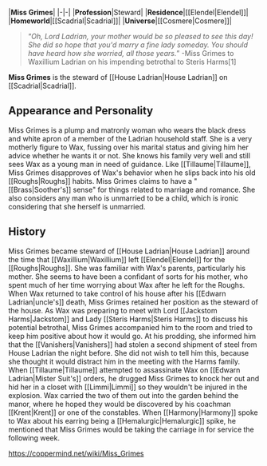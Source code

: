 |**Miss Grimes**|
|-|-|
|**Profession**|Steward|
|**Residence**|[[Elendel\|Elendel]]|
|**Homeworld**|[[Scadrial\|Scadrial]]|
|**Universe**|[[Cosmere\|Cosmere]]|

>“*Oh, Lord Ladrian, your mother would be so pleased to see this day! She did so hope that you'd marry a fine lady someday. You should have heard how she worried, all those years.*”
\-Miss Grimes to Waxillium Ladrian on his impending betrothal to Steris Harms[1]


**Miss Grimes** is the steward of [[House Ladrian\|House Ladrian]] on [[Scadrial\|Scadrial]].

## Appearance and Personality
Miss Grimes is a plump and matronly woman who wears the black dress and white apron of a member of the Ladrian household staff. She is a very motherly figure to Wax, fussing over his marital status and giving him her advice whether he wants it or not. She knows his family very well and still sees Wax as a young man in need of guidance. Like [[Tillaume\|Tillaume]], Miss Grimes disapproves of Wax's behavior when he slips back into his old [[Roughs\|Roughs]] habits.
Miss Grimes claims to have a "[[Brass\|Soother's]] sense" for things related to marriage and romance. She also considers any man who is unmarried to be a child, which is ironic considering that she herself is unmarried.

## History
Miss Grimes became steward of [[House Ladrian\|House Ladrian]] around the time that [[Waxillium\|Waxillium]] left [[Elendel\|Elendel]] for the [[Roughs\|Roughs]]. She was familiar with Wax's parents, particularly his mother. She seems to have been a confidant of sorts for his mother, who spent much of her time worrying about Wax after he left for the Roughs.
When Wax returned to take control of his house after his [[Edwarn Ladrian\|uncle's]] death, Miss Grimes retained her position as the steward of the house. As Wax was preparing to meet with Lord [[Jackstom Harms\|Jackstom]] and Lady [[Steris Harms\|Steris Harms]] to discuss his potential betrothal, Miss Grimes accompanied him to the room and tried to keep him positive about how it would go. At his prodding, she informed him that the [[Vanishers\|Vanishers]] had stolen a second shipment of steel from House Ladrian the night before. She did not wish to tell him this, because she thought it would distract him in the meeting with the Harms family.
When [[Tillaume\|Tillaume]] attempted to assassinate Wax on [[Edwarn Ladrian\|Mister Suit's]] orders, he drugged Miss Grimes to knock her out and hid her in a closet with [[Limmi\|Limmi]] so they wouldn't be injured in the explosion. Wax carried the two of them out into the garden behind the manor, where he hoped they would be discovered by his coachman [[Krent\|Krent]] or one of the constables.
When [[Harmony\|Harmony]] spoke to Wax about his earring being a [[Hemalurgic\|Hemalurgic]] spike, he mentioned that Miss Grimes would be taking the carriage in for service the following week.



https://coppermind.net/wiki/Miss_Grimes